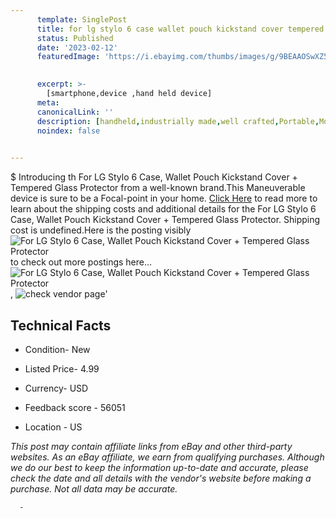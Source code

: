 ```yaml
---
      template: SinglePost
      title: for lg stylo 6 case wallet pouch kickstand cover tempered glass protector
      status: Published
      date: '2023-02-12'
      featuredImage: 'https://i.ebayimg.com/thumbs/images/g/9BEAAOSwXZ5iNRVm/s-l225.jpg'
       

      excerpt: >-
        [smartphone,device ,hand held device]
      meta:
      canonicalLink: ''
      description: [handheld,industrially made,well crafted,Portable,Mobile,Compact,Convenient,Lightweight,Maneuverable,Man-portable,Miniature,Carriable,Hand-held,Light,Holdable,Transportable,Mobile device,Pocket-sized,On-the-go,Wireless,Cordless,Compact size,Convenient size, smartphone,device ,hand held device]
      noindex: false
      

---
```

$
      Introducing th For LG Stylo 6 Case, Wallet Pouch Kickstand Cover + Tempered Glass Protector from a well-known brand.This Maneuverable device  is sure to be a Focal-point in your home. [Click Here](https://www.ebay.com/itm/224020062597?hash=item3428a2e185%3Ag%3A9BEAAOSwXZ5iNRVm&mkevt=1&mkcid=1&mkrid=711-53200-19255-0&campid=%253CePNCampaignId%253E&customid=%253CreferenceId%253E&toolid=10049) to read more to learn about the shipping costs and additional details for the For LG Stylo 6 Case, Wallet Pouch Kickstand Cover + Tempered Glass Protector. Shipping cost is undefined.Here is the posting visibly ![For LG Stylo 6 Case, Wallet Pouch Kickstand Cover + Tempered Glass Protector](https://i.ebayimg.com/thumbs/images/g/9BEAAOSwXZ5iNRVm/s-l225.jpg) to check out more postings here... ![For LG Stylo 6 Case, Wallet Pouch Kickstand Cover + Tempered Glass Protector](https://i.ebayimg.com/images/g/9BEAAOSwXZ5iNRVm/s-l1600.jpg), ![check vendor page](https://origin-galleryplus.ebayimg.com/ws/web/224020062597_2_0_1/225x225.jpg,https://origin-galleryplus.ebayimg.com/ws/web/224020062597_3_0_1/225x225.jpg,https://origin-galleryplus.ebayimg.com/ws/web/224020062597_4_0_1/225x225.jpg,https://origin-galleryplus.ebayimg.com/ws/web/224020062597_5_0_1/225x225.jpg,https://origin-galleryplus.ebayimg.com/ws/web/224020062597_6_0_1/225x225.jpg)'

      

 ## Technical Facts 



     
      

 - Condition- New 


      

 - Listed Price- 4.99 


      

 - Currency- USD 


      

 - Feedback score - 56051 


      

 - Location - US 


      
      

 *_This post may contain affiliate links from eBay and other third-party websites. As an eBay affiliate, we earn from qualifying purchases. Although we do our best to keep the information up-to-date and accurate, please check the date and all details with the vendor's website before making a purchase. Not all data may be accurate._*




      -
